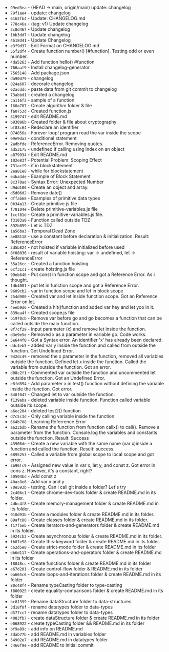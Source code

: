 *  ` 99ed3ea ` -  (HEAD -> main, origin/main) update: changelog 
*  ` 79f1ae4 ` -  update: changelog 
*  ` 6162fb4 ` -  Update: CHANGELOG.md 
*  ` 778c46a ` -  (tag: v1) Update changelog 
*  ` 3c8d467 ` -  Update changelog 
*  ` 1bb3dd7 ` -  Update changelog 
*  ` 4b18d41 ` -  Update Changelog 
*  ` e3f9d37 ` -  Edit Format on CHANGELOG.md 
*  ` 55f2df4 ` -  Create function number() [#function]. Testing odd or even number. 
*  ` 4da5263 ` -  Add function hello() #function 
*  ` 766aaf9 ` -  Install changelog-generator 
*  ` 7565148 ` -  Add package.json 
*  ` da90d79 ` -  changelog 
*  ` 824e607 ` -  decorate changelog 
*  ` 62acddc ` -  paste data from git commit to changelog 
*  ` 73abbd1 ` -  created a changelog 
*  ` ca116f2 ` -  sample of a function 
*  ` 160a707 ` -  Create algorithm folder & file 
*  ` fa0753d ` -  Created function.js 
*  ` 3199747 ` -  edit README.md 
*  ` b93096b ` -  Created folder & file about cryptography 
*  ` bf83c64 ` -  Redeclare an identifier 
*  ` 074056a ` -  Forever loop! program read the var inside the scope 
*  ` 09e9da3 ` -  conditional statement 
*  ` 2adbfde ` -  ReferenceError. Removing quotes. 
*  ` ad53175 ` -  undefined if calling using index on an object 
*  ` a879934 ` -  Edit README.md 
*  ` 102e83f ` -  Potential Problem: Scoping Effect 
*  ` 731acf9 ` -  if in blockstatement 
*  ` 2ea81e8 ` -  while for blockstatement 
*  ` e4ba3de ` -  Example of Block Statement 
*  ` 8c370ad ` -  Syntax Error: Unexpected Number 
*  ` d9dd106 ` -  Create an object and array. 
*  ` d5d06d2 ` -  Remove date() 
*  ` dffab68 ` -  Examples of primitive data types 
*  ` 0b34a13 ` -  Create primitive.js file 
*  ` f78104e ` -  Delete primitive-variables.js file 
*  ` 1ccf81d ` -  Create a primitive-variables.js file. 
*  ` f3103a0 ` -  Function called outside TDZ 
*  ` 892b059 ` -  Let is TDZ 
*  ` 1a56ba3 ` -  Temporal Dead Zone 
*  ` ae88118 ` -  use a constant before declaration & initialization. Result: ReferenceError 
*  ` 3d5b824 ` -  not hoisted if variable initialized before used 
*  ` 8f08036 ` -  result of variable hoisting: var -> undefined, let -> ReferenceError 
*  ` 55a26cc ` -  Created a function hoisting 
*  ` 6cf31c1 ` -  create hoisting.js file 
*  ` 99eb646 ` -  Put const in function scope and got a Reference Error. As i thought. 
*  ` 1db4001 ` -  put let in function scope and got a Reference Error. 
*  ` 9609cb2 ` -  var in function scope and let in block scope 
*  ` 254d900 ` -  Created var and let inside function scope. Got an Reference Error on let. 
*  ` 4eeb9d6 ` -  Created a hit()function and added var hey and let yoo in it. 
*  ` 839ea4f ` -  Created scope.js file 
*  ` b1970cb ` -  Remove var before go and go becomes a function that can be called outside the main function. 
*  ` 8f7cf29 ` -  input parameter (x) and remove let inside the function. 
*  ` d3e9e5e ` -  Removed x as a parameter in variable go. Code works. 
*  ` 5e644f0 ` -  Got a Syntax error. An identifier 'x' has already been declared. 
*  ` ddc4eb5 ` -  added var y inside the function and called from outside the function. Got Undefined Error. 
*  ` 942dc49 ` -  removed the x parameter in the function, removed all variables outside the function. Defined let x inside the function. Called the variable from outside the function. Got an error. 
*  ` d08c2f1 ` -  Commented var outside the function and uncommented let outside the function. Got an Undefined Error. 
*  ` e8fd854 ` -  Add parameter x in test() function without defining the variable inside the function. Got error. 
*  ` 848f047 ` -  Changed let to var outside the function. 
*  ` f139aba ` -  deleted variable inside function. Function called variable outside its scope. 
*  ` a6ec204 ` -  deleted test2() function 
*  ` d7c5c3d ` -  Only calling variable inside the function 
*  ` 664b708 ` -  Learning Referrence Error 
*  ` a623bdb ` -  Rename the function from function callx() to call(). Remove a parameter from the function. Console.log the variables and constants outside the function. Result: Success 
*  ` 43906de ` -  Create a new variable with the same name (var x)inside a function and called the function. Result: success. 
*  ` 6895253 ` -  Called a variable from global scope to local scope and got error. 
*  ` 3b96fc9 ` -  Assigned new value in var x, let y, and const z. Got error in cons z. However, it's a constant, right? 
*  ` 50504bd ` -  Add const z 
*  ` 40ac8e6 ` -  Add var x and y 
*  ` 70e593b ` -  testing. Can i call git inside a folder? Let's try 
*  ` 2c406c1 ` -  Create chrome-dev-tools folder & create README.md in its folder. 
*  ` 4dbc4f8 ` -  Create memory-management folder & create README.md in its folder. 
*  ` 910d93b ` -  Create a modules folder & create README.md in its folder. 
*  ` 89afc80 ` -  Create classes folder & create README.md in its folder. 
*  ` f17f5eb ` -  Create iterators-and-generators folder & create README.md in its folder. 
*  ` 5924cb3 ` -  Create asynchronous folder & create README.md in its folder. 
*  ` fb87e58 ` -  Create this-keyword folder & create README.md in its folder. 
*  ` c62d5e8 ` -  Create strict-mode folder & create README.md in its folder 
*  ` db6d117 ` -  Create operations-and-operators folder & create README.md in its folder 
*  ` 18048cc ` -  Create functions folder & create README.md in its folder 
*  ` e67d201 ` -  Create control-flow folder & README.md in its folder 
*  ` ba665c6 ` -  Create loops-and-iterations folder & create README.md in its folder 
*  ` 80c48f4 ` -  Rename typeCasting folder to type-casting 
*  ` f800925 ` -  create equality-comparisons folder & create README.md in its folder 
*  ` bc81399 ` -  Rename dataStructure folder to data-structures 
*  ` 3d18f8f ` -  rename datatypes folder to data-types 
*  ` d577cc7 ` -  rename datatypes folder to data-types 
*  ` 4083fb7 ` -  create dataStructure folder & create README.md in its folder 
*  ` e068922 ` -  create typeCasting folder && README.md in its folder 
*  ` bf9a89c ` -  add info on README.md 
*  ` 3dab77b ` -  add README.md in variables folder 
*  ` 54902e7 ` -  add README.md in datatypes folder 
*  ` c466f9e ` -  add README to initial commit 
